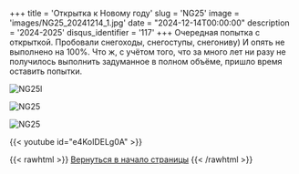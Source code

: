 +++
title = 'Открытка к Новому году'
slug = 'NG25'
image = 'images/NG25_20241214_1.jpg'
date = "2024-12-14T00:00:00"
description = '2024-2025'
disqus_identifier = '117'
+++
Очередная попытка с открыткой. Пробовали снегоходы, снегоступы, снегониву) И опять не выполнено на 100%. Что ж, с учётом того, что за много лет ни разу не получилось выполнить задуманное в полном объёме, пришло время оставить попытки.

![NG25l](/images/NG25_20241214_2.jpg)

![NG25](/images/NG25_20241214_3.jpg)

![NG25](/images/NG25_20241214_4.jpg)

{{< youtube id="e4KoIDELg0A" >}}

{{< rawhtml >}}
<a href="#">Вернуться в начало страницы</a>
{{< /rawhtml >}}